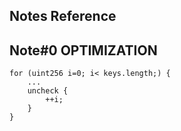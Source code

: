 ## Notes Reference

## Note#0 OPTIMIZATION
```solidity
for (uint256 i=0; i< keys.length;) {
    ...
    uncheck {
        ++i;
    }
}
```